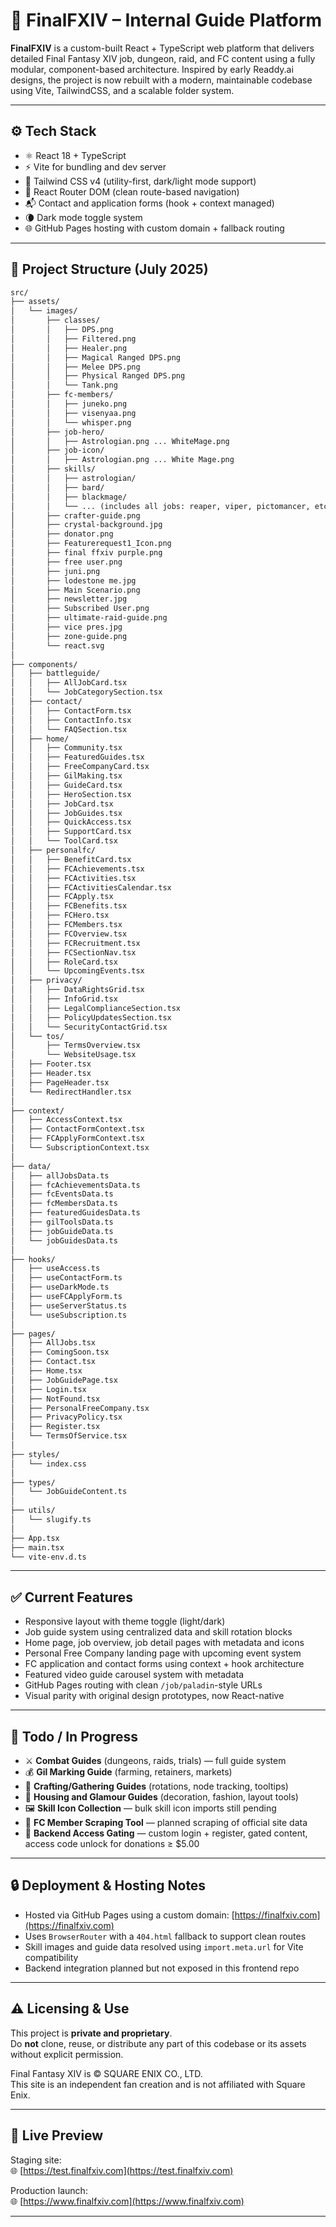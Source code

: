 # 🧙 FinalFXIV – Internal Guide Platform

**FinalFXIV** is a custom-built React + TypeScript web platform that delivers detailed Final Fantasy XIV job, dungeon, raid, and FC content using a fully modular, component-based architecture. Inspired by early Readdy.ai designs, the project is now rebuilt with a modern, maintainable codebase using Vite, TailwindCSS, and a scalable folder system.

---

## ⚙️ Tech Stack

- ⚛️ React 18 + TypeScript  
- ⚡ Vite for bundling and dev server  
- 💨 Tailwind CSS v4 (utility-first, dark/light mode support)  
- 🔁 React Router DOM (clean route-based navigation)  
- 📬 Contact and application forms (hook + context managed)  
- 🌘 Dark mode toggle system  
- 🌐 GitHub Pages hosting with custom domain + fallback routing

---

## 📁 Project Structure (July 2025)

```txt
src/
├── assets/
│   └── images/
│       ├── classes/
│       │   ├── DPS.png
│       │   ├── Filtered.png
│       │   ├── Healer.png
│       │   ├── Magical Ranged DPS.png
│       │   ├── Melee DPS.png
│       │   ├── Physical Ranged DPS.png
│       │   └── Tank.png
│       ├── fc-members/
│       │   ├── juneko.png
│       │   ├── visenyaa.png
│       │   └── whisper.png
│       ├── job-hero/
│       │   ├── Astrologian.png ... WhiteMage.png
│       ├── job-icon/
│       │   ├── Astrologian.png ... White Mage.png
│       ├── skills/
│       │   ├── astrologian/
│       │   ├── bard/
│       │   ├── blackmage/
│       │   └── ... (includes all jobs: reaper, viper, pictomancer, etc.)
│       ├── crafter-guide.png
│       ├── crystal-background.jpg
│       ├── donator.png
│       ├── Featurerequest1_Icon.png
│       ├── final ffxiv purple.png
│       ├── free user.png
│       ├── juni.png
│       ├── lodestone me.jpg
│       ├── Main Scenario.png
│       ├── newsletter.jpg
│       ├── Subscribed User.png
│       ├── ultimate-raid-guide.png
│       ├── vice pres.jpg
│       ├── zone-guide.png
│       └── react.svg
│
├── components/
│   ├── battleguide/
│   │   ├── AllJobCard.tsx
│   │   └── JobCategorySection.tsx
│   ├── contact/
│   │   ├── ContactForm.tsx
│   │   ├── ContactInfo.tsx
│   │   └── FAQSection.tsx
│   ├── home/
│   │   ├── Community.tsx
│   │   ├── FeaturedGuides.tsx
│   │   ├── FreeCompanyCard.tsx
│   │   ├── GilMaking.tsx
│   │   ├── GuideCard.tsx
│   │   ├── HeroSection.tsx
│   │   ├── JobCard.tsx
│   │   ├── JobGuides.tsx
│   │   ├── QuickAccess.tsx
│   │   ├── SupportCard.tsx
│   │   └── ToolCard.tsx
│   ├── personalfc/
│   │   ├── BenefitCard.tsx
│   │   ├── FCAchievements.tsx
│   │   ├── FCActivities.tsx
│   │   ├── FCActivitiesCalendar.tsx
│   │   ├── FCApply.tsx
│   │   ├── FCBenefits.tsx
│   │   ├── FCHero.tsx
│   │   ├── FCMembers.tsx
│   │   ├── FCOverview.tsx
│   │   ├── FCRecruitment.tsx
│   │   ├── FCSectionNav.tsx
│   │   ├── RoleCard.tsx
│   │   └── UpcomingEvents.tsx
│   ├── privacy/
│   │   ├── DataRightsGrid.tsx
│   │   ├── InfoGrid.tsx
│   │   ├── LegalComplianceSection.tsx
│   │   ├── PolicyUpdatesSection.tsx
│   │   └── SecurityContactGrid.tsx
│   └── tos/
│       ├── TermsOverview.tsx
│       └── WebsiteUsage.tsx
│   ├── Footer.tsx
│   ├── Header.tsx
│   ├── PageHeader.tsx
│   └── RedirectHandler.tsx
│
├── context/
│   ├── AccessContext.tsx
│   ├── ContactFormContext.tsx
│   ├── FCApplyFormContext.tsx
│   └── SubscriptionContext.tsx
│
├── data/
│   ├── allJobsData.ts
│   ├── fcAchievementsData.ts
│   ├── fcEventsData.ts
│   ├── fcMembersData.ts
│   ├── featuredGuidesData.ts
│   ├── gilToolsData.ts
│   ├── jobGuideData.ts
│   └── jobGuidesData.ts
│
├── hooks/
│   ├── useAccess.ts
│   ├── useContactForm.ts
│   ├── useDarkMode.ts
│   ├── useFCApplyForm.ts
│   ├── useServerStatus.ts
│   └── useSubscription.ts
│
├── pages/
│   ├── AllJobs.tsx
│   ├── ComingSoon.tsx
│   ├── Contact.tsx
│   ├── Home.tsx
│   ├── JobGuidePage.tsx
│   ├── Login.tsx
│   ├── NotFound.tsx
│   ├── PersonalFreeCompany.tsx
│   ├── PrivacyPolicy.tsx
│   ├── Register.tsx
│   └── TermsOfService.tsx
│
├── styles/
│   └── index.css
│
├── types/
│   └── JobGuideContent.ts
│
├── utils/
│   └── slugify.ts
│
├── App.tsx
├── main.tsx
└── vite-env.d.ts
```

---

## ✅ Current Features

- Responsive layout with theme toggle (light/dark)
- Job guide system using centralized data and skill rotation blocks
- Home page, job overview, job detail pages with metadata and icons
- Personal Free Company landing page with upcoming event system
- FC application and contact forms using context + hook architecture
- Featured video guide carousel system with metadata
- GitHub Pages routing with clean `/job/paladin`-style URLs
- Visual parity with original design prototypes, now React-native

---

## 📌 Todo / In Progress

- ⚔ **Combat Guides** (dungeons, raids, trials) — full guide system
- 💰 **Gil Marking Guide** (farming, retainers, markets)
- 🔨 **Crafting/Gathering Guides** (rotations, node tracking, tooltips)
- 🏡 **Housing and Glamour Guides** (decoration, fashion, layout tools)
- 🖼 **Skill Icon Collection** — bulk skill icon imports still pending
- 📸 **FC Member Scraping Tool** — planned scraping of official site data
- 🔐 **Backend Access Gating** — custom login + register, gated content, access code unlock for donations ≥ $5.00

---

## 🔒 Deployment & Hosting Notes

- Hosted via GitHub Pages using a custom domain: [https://finalfxiv.com](https://finalfxiv.com)
- Uses `BrowserRouter` with a `404.html` fallback to support clean routes
- Skill images and guide data resolved using `import.meta.url` for Vite compatibility
- Backend integration planned but not exposed in this frontend repo

---

## ⚠️ Licensing & Use

This project is **private and proprietary**.  
Do **not** clone, reuse, or distribute any part of this codebase or its assets without explicit permission.

Final Fantasy XIV is © SQUARE ENIX CO., LTD.  
This site is an independent fan creation and is not affiliated with Square Enix.

---

## 🔗 Live Preview

Staging site:  
🌐 [https://test.finalfxiv.com](https://test.finalfxiv.com)

Production launch:  
🌐 [https://www.finalfxiv.com](https://www.finalfxiv.com)

---
